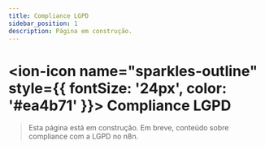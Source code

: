 ```yaml
---
title: Compliance LGPD
sidebar_position: 1
description: Página em construção.
---
```


# <ion-icon name="sparkles-outline" style={{ fontSize: '24px', color: '#ea4b71' }}></ion-icon> Compliance LGPD

> Esta página está em construção. Em breve, conteúdo sobre compliance com a LGPD no n8n.
